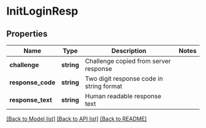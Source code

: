 # InitLoginResp

## Properties
Name | Type | Description | Notes
------------ | ------------- | ------------- | -------------
**challenge** | **string** | Challenge copied from server response | 
**response_code** | **string** | Two digit response code in string format | 
**response_text** | **string** | Human readable response text | 

[[Back to Model list]](../README.md#documentation-for-models) [[Back to API list]](../README.md#documentation-for-api-endpoints) [[Back to README]](../README.md)


